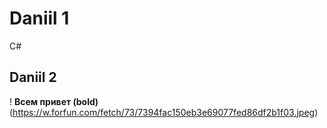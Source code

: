 # Daniil 1
C#
## Daniil 2
! **Всем привет (bold)** (https://w.forfun.com/fetch/73/7394fac150eb3e69077fed86df2b1f03.jpeg)
